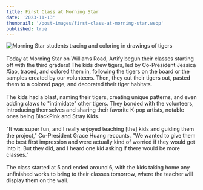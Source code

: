 ```yaml
---
title: First Class at Morning Star
date: '2023-11-13'
thumbnail: '/post-images/first-class-at-morning-star.webp'
published: true
---
```


![Morning Star students tracing and coloring in drawings of tigers]({thumbnail})<br/><br/>
Today at Morning Star on Williams Road, Artify begun their classes starting off with the third graders! The kids drew tigers, led by Co-President Jessica Xiao, traced, and colored them in, following the tigers on the board or the samples created by our volunteers. Then, they cut their tigers out, pasted them to a colored page, and decorated their tiger habitats.<br/><br/>
The kids had a blast, naming their tigers, creating unique patterns, and even adding claws to "intimidate" other tigers. They bonded with the volunteers, introducing themselves and sharing their favorite K-pop artists, notable ones being BlackPink and Stray Kids.<br/><br/>
"It was super fun, and I really enjoyed teaching [the] kids and guiding them the project," Co-President Grace Huang recounts. "We wanted to give them the best first impression and were actually kind of worried if they would get into it. But they did, and I heard one kid asking if there would be more classes."<br/><br/>
The class started at 5 and ended around 6, with the kids taking home any unfinished works to bring to their classes tomorrow, where the teacher will display them on the wall.
